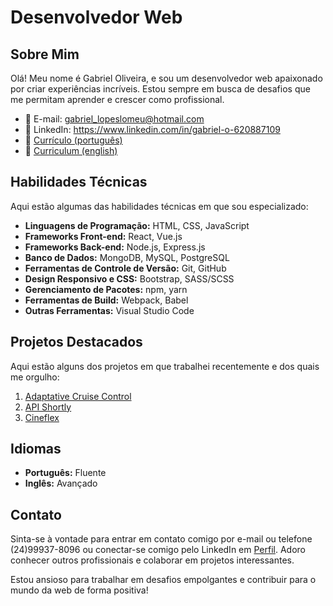 # Desenvolvedor Web

## Sobre Mim

Olá! Meu nome é Gabriel Oliveira, e sou um desenvolvedor web apaixonado por criar experiências incríveis. Estou sempre em busca de desafios que me permitam aprender e crescer como profissional.

- 📧 E-mail: gabriel_lopeslomeu@hotmail.com
- 💼 LinkedIn: https://www.linkedin.com/in/gabriel-o-620887109
- 📄 [Currículo (português)](./Currículo_Gabriel_Oliveira.pdf)
- 📄 [Curriculum (english)](./curriculum_Gabriel_Oliveira.pdf)

## Habilidades Técnicas

Aqui estão algumas das habilidades técnicas em que sou especializado:

- **Linguagens de Programação:** HTML, CSS, JavaScript
- **Frameworks Front-end:** React, Vue.js
- **Frameworks Back-end:** Node.js, Express.js
- **Banco de Dados:** MongoDB, MySQL, PostgreSQL
- **Ferramentas de Controle de Versão:** Git, GitHub
- **Design Responsivo e CSS:** Bootstrap, SASS/SCSS
- **Gerenciamento de Pacotes:** npm, yarn
- **Ferramentas de Build:** Webpack, Babel
- **Outras Ferramentas:** Visual Studio Code

## Projetos Destacados

Aqui estão alguns dos projetos em que trabalhei recentemente e dos quais me orgulho:

1. [Adaptative Cruise Control](https://github.com/Mhsp990/ACC_Final_Project_Code.git)
2. [API Shortly](https://github.com/sironark/projeto17-shortly.git)
3. [Cineflex](https://github.com/sironark/projeto10-cineflex.git)


## Idiomas

- **Português:** Fluente
- **Inglês:** Avançado

## Contato

Sinta-se à vontade para entrar em contato comigo por e-mail ou telefone (24)99937-8096 ou conectar-se comigo pelo LinkedIn em [Perfil](https://www.linkedin.com/in/gabriel-o-620887109). Adoro conhecer outros profissionais e colaborar em projetos interessantes.

Estou ansioso para trabalhar em desafios empolgantes e contribuir para o mundo da web de forma positiva!
